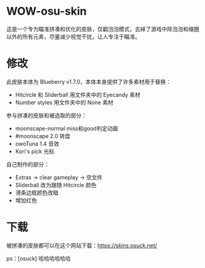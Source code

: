 # WOW-osu-skin

这是一个专为瞄准拼凑和优化的皮肤，仅戳泡泡模式，去掉了游戏中除泡泡和缩圈以外的所有元素，尽量减少视觉干扰，让人专注于瞄准。

# 修改

此皮肤本体为 Blueberry v1.7.0，本体本身提供了许多素材用于替换：

* Hitcircle 和 Sliderball 用文件夹中的 Eyecandy 素材
* Number styles 用文件夹中的 None 素材

参与拼凑的皮肤和被选取的部分：

* moonscape-normal    miss和good判定动画
* #moonscape 2.0      转盘
* owoTuna 1.4         音效
* Kori's pick         光标

自己制作的部分：

* Extras -> clear gameplay -> 空文件
* Sliderball 改为跟随 Hitcircle 颜色
* 滑条边框颜色改暗
* 增加红色

# 下载

被拼凑的皮肤都可以在这个网站下载：https://skins.osuck.net/

ps：[osuck] 哈哈哈哈哈哈
